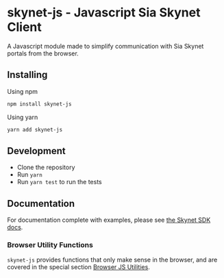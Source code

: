 # skynet-js - Javascript Sia Skynet Client

A Javascript module made to simplify communication with Sia Skynet portals from the browser.

## Installing

Using npm

```sh
npm install skynet-js
```

Using yarn

```sh
yarn add skynet-js
```

## Development

- Clone the repository
- Run `yarn`
- Run `yarn test` to run the tests

## Documentation

For documentation complete with examples, please see [the Skynet SDK docs](https://nebulouslabs.github.io/skynet-docs/?javascript--browser#introduction).

### Browser Utility Functions

`skynet-js` provides functions that only make sense in the browser, and are covered in the special section [Browser JS Utilities](https://nebulouslabs.github.io/skynet-docs/?javascript--browser#browser-js-utilities).
